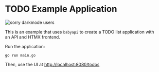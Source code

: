 # TODO Example Application

<img alt="sorry darkmode users" src="https://raw.githubusercontent.com/calvinmclean/calvinmclean.github.io/main/articles/babyapi-htmx/ui-demo.gif"/>

This is an example that uses `babyapi` to create a TODO list application with an API and HTMX frontend.

Run the application:

```shell
go run main.go
```

Then, use the UI at <http://localhost:8080/todos>
